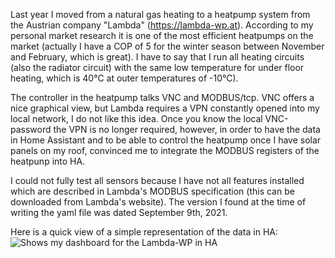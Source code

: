 Last year I moved from a natural gas heating to a heatpump system from the Austrian company "Lambda" (https://lambda-wp.at). According to my personal market research it is one of the most efficient heatpumps on the market (actually I have a COP of 5 for the winter season between November and February, which is great). I have to say that I run all heating circuits (also the radiator circuit) with the same low temperature for under floor heating, which is 40°C at outer temperatures of -10°C).

The controller in the heatpump talks VNC and MODBUS/tcp. VNC offers a nice graphical view, but Lambda requires a VPN constantly opened into my local network, I do not like this idea. Once you know the local VNC-password the VPN is no longer required, however, in order to have the data in Home Assistant and to be able to control the heatpump once I have solar panels on my roof, convinced me to integrate the MODBUS registers of the heatpunp into HA.

I could not fully test all sensors because I have not all features installed which are described in Lambda's MODBUS specification (this can be downloaded from Lambda's website). The version I found at the time of writing the yaml file was dated September 9th, 2021.

Here is a quick view of a simple representation of the data in HA:
<picture>
  <img alt="Shows my dashboard for the Lambda-WP in HA" src="https://up.picr.de/45219936eh.png">
</picture>
